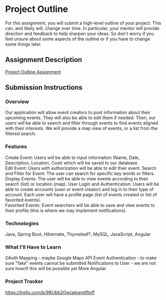 # Project Outline
For this assignment, you will submit a high-level outline of your project. This can, and likely will, change over time. In particular, your mentor will provide direction and feedback to help sharpen your ideas. So don't worry if you feel unsure about some aspects of the outline or if you have to change some things later.

## Assignment Description
[Project Outline Assignment](https://education.launchcode.org/liftoff/modules/assignments/project-outline)

## Submission Instructions

### Overview
Our application will allow event creators to post information about their upcoming events. They will also be able to edit them if needed. Then, our users will be able to search and filter through events to find events aligned with their interests. We will provide a map view of events, or a list from the filtered search.

### Features
Create Event: Users will be able to input information (Name, Date, Description, Location, Cost) which will be saved to our database.  
Edit Event: Users with authorization will be able to edit their event.
Search and Filter for Event: The user can search for specific key words or filters.
Display Events: The user will be able to view events according to their search (list) or location (map).
User Login and Authentication: Users will be able to create accounts (user or event creator) and log in to their type of account. Each user will have a profile page (list of events created or list of favorited events).  
Favorited Events: Event searchers will be able to save and view events to their profile (this is where we may implement notifications).

### Technologies
Java, Spring Boot, Hibernate, Thymeleaf?, MySQL, JavaScript, Angular

### What I'll Have to Learn
OAuth
Mapping - maybe Google Maps API
Event Authentication - to make sure "fake" events cannot be submitted
Notifications to User - we are not sure how/if this will be possible yet
More Angular

### Project Tracker
https://trello.com/b/9BUbb2Ow/ateamliftoff
